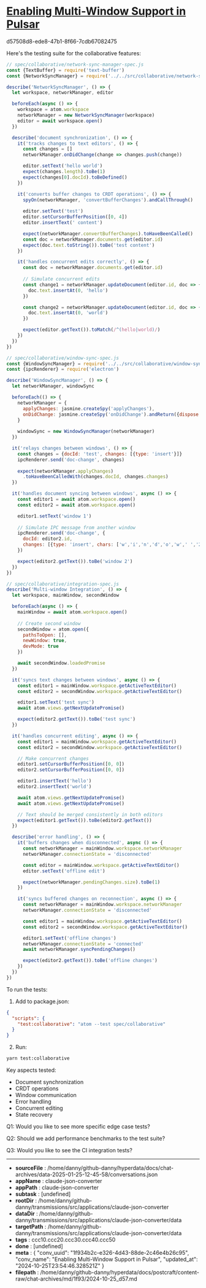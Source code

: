 # [Enabling Multi-Window Support in Pulsar](https://claude.ai/chat/1f934b2c-e326-4d43-88de-2c46e4b26c95)

d57508d8-ede8-47b1-8f66-7cdb67082475

 Here's the testing suite for the collaborative features:

```javascript
// spec/collaborative/network-sync-manager-spec.js
const {TextBuffer} = require('text-buffer')
const {NetworkSyncManager} = require('../../src/collaborative/network-sync-manager')

describe('NetworkSyncManager', () => {
  let workspace, networkManager, editor

  beforeEach(async () => {
    workspace = atom.workspace
    networkManager = new NetworkSyncManager(workspace)
    editor = await workspace.open()
  })

  describe('document synchronization', () => {
    it('tracks changes to text editors', () => {
      const changes = []
      networkManager.onDidChange(change => changes.push(change))

      editor.setText('hello world')
      expect(changes.length).toBe(1)
      expect(changes[0].docId).toBeDefined()
    })

    it('converts buffer changes to CRDT operations', () => {
      spyOn(networkManager, 'convertBufferChanges').andCallThrough()
      
      editor.setText('test')
      editor.setCursorBufferPosition([0, 4])
      editor.insertText(' content')

      expect(networkManager.convertBufferChanges).toHaveBeenCalled()
      const doc = networkManager.documents.get(editor.id)
      expect(doc.text.toString()).toBe('test content')
    })

    it('handles concurrent edits correctly', () => {
      const doc = networkManager.documents.get(editor.id)
      
      // Simulate concurrent edits
      const change1 = networkManager.updateDocument(editor.id, doc => {
        doc.text.insertAt(0, 'hello')
      })

      const change2 = networkManager.updateDocument(editor.id, doc => {
        doc.text.insertAt(0, 'world')
      })

      expect(editor.getText()).toMatch(/^(hello|world)/)
    })
  })
})

// spec/collaborative/window-sync-spec.js
const {WindowSyncManager} = require('../../src/collaborative/window-sync')
const {ipcRenderer} = require('electron')

describe('WindowSyncManager', () => {
  let networkManager, windowSync

  beforeEach(() => {
    networkManager = {
      applyChanges: jasmine.createSpy('applyChanges'),
      onDidChange: jasmine.createSpy('onDidChange').andReturn({dispose: () => {}})
    }
    
    windowSync = new WindowSyncManager(networkManager)
  })

  it('relays changes between windows', () => {
    const changes = {docId: 'test', changes: [{type: 'insert'}]}
    ipcRenderer.send('doc-change', changes)
    
    expect(networkManager.applyChanges)
      .toHaveBeenCalledWith(changes.docId, changes.changes)
  })

  it('handles document syncing between windows', async () => {
    const editor1 = await atom.workspace.open()
    const editor2 = await atom.workspace.open()

    editor1.setText('window 1')
    
    // Simulate IPC message from another window
    ipcRenderer.send('doc-change', {
      docId: editor2.id,
      changes: [{type: 'insert', chars: ['w','i','n','d','o','w',' ','2']}]
    })

    expect(editor2.getText()).toBe('window 2')
  })
})

// spec/collaborative/integration-spec.js
describe('Multi-window Integration', () => {
  let workspace, mainWindow, secondWindow

  beforeEach(async () => {
    mainWindow = await atom.workspace.open()
    
    // Create second window
    secondWindow = atom.open({
      pathsToOpen: [],
      newWindow: true,
      devMode: true
    })

    await secondWindow.loadedPromise
  })

  it('syncs text changes between windows', async () => {
    const editor1 = mainWindow.workspace.getActiveTextEditor()
    const editor2 = secondWindow.workspace.getActiveTextEditor()

    editor1.setText('test sync')
    await atom.views.getNextUpdatePromise()

    expect(editor2.getText()).toBe('test sync')
  })

  it('handles concurrent editing', async () => {
    const editor1 = mainWindow.workspace.getActiveTextEditor()
    const editor2 = secondWindow.workspace.getActiveTextEditor() 

    // Make concurrent changes
    editor1.setCursorBufferPosition([0, 0])
    editor2.setCursorBufferPosition([0, 0])

    editor1.insertText('hello')
    editor2.insertText('world')

    await atom.views.getNextUpdatePromise()
    await atom.views.getNextUpdatePromise()

    // Text should be merged consistently in both editors
    expect(editor1.getText()).toBe(editor2.getText())
  })

  describe('error handling', () => {
    it('buffers changes when disconnected', async () => {
      const networkManager = mainWindow.workspace.networkManager
      networkManager.connectionState = 'disconnected'

      const editor = mainWindow.workspace.getActiveTextEditor()
      editor.setText('offline edit')

      expect(networkManager.pendingChanges.size).toBe(1)
    })

    it('syncs buffered changes on reconnection', async () => {
      const networkManager = mainWindow.workspace.networkManager
      networkManager.connectionState = 'disconnected'

      const editor1 = mainWindow.workspace.getActiveTextEditor()
      const editor2 = secondWindow.workspace.getActiveTextEditor()

      editor1.setText('offline changes')
      networkManager.connectionState = 'connected'
      await networkManager.syncPendingChanges()

      expect(editor2.getText()).toBe('offline changes')
    })
  })
})
```

To run the tests:

1. Add to package.json:
```json
{
  "scripts": {
    "test:collaborative": "atom --test spec/collaborative"
  }
}
```

2. Run:
```bash
yarn test:collaborative
```

Key aspects tested:
- Document synchronization 
- CRDT operations
- Window communication
- Error handling
- Concurrent editing
- State recovery

Q1: Would you like to see more specific edge case tests?

Q2: Should we add performance benchmarks to the test suite?

Q3: Would you like to see the CI integration tests?

---

* **sourceFile** : /home/danny/github-danny/hyperdata/docs/chat-archives/data-2025-01-25-12-45-58/conversations.json
* **appName** : claude-json-converter
* **appPath** : claude-json-converter
* **subtask** : [undefined]
* **rootDir** : /home/danny/github-danny/transmissions/src/applications/claude-json-converter
* **dataDir** : /home/danny/github-danny/transmissions/src/applications/claude-json-converter/data
* **targetPath** : /home/danny/github-danny/transmissions/src/applications/claude-json-converter/data
* **tags** : ccc10.ccc20.ccc30.ccc40.ccc50
* **done** : [undefined]
* **meta** : {
  "conv_uuid": "1f934b2c-e326-4d43-88de-2c46e4b26c95",
  "conv_name": "Enabling Multi-Window Support in Pulsar",
  "updated_at": "2024-10-25T23:54:46.328521Z"
}
* **filepath** : /home/danny/github-danny/hyperdata/docs/postcraft/content-raw/chat-archives/md/1f93/2024-10-25_d57.md